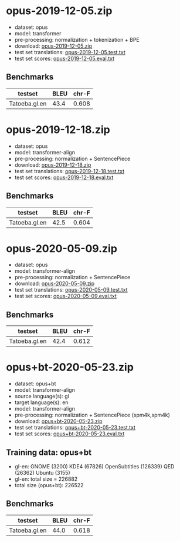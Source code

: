# opus-2019-12-05.zip

* dataset: opus
* model: transformer
* pre-processing: normalization + tokenization + BPE
* download: [opus-2019-12-05.zip](https://object.pouta.csc.fi/OPUS-MT-models/gl-en/opus-2019-12-05.zip)
* test set translations: [opus-2019-12-05.test.txt](https://object.pouta.csc.fi/OPUS-MT-models/gl-en/opus-2019-12-05.test.txt)
* test set scores: [opus-2019-12-05.eval.txt](https://object.pouta.csc.fi/OPUS-MT-models/gl-en/opus-2019-12-05.eval.txt)

## Benchmarks

| testset               | BLEU  | chr-F |
|-----------------------|-------|-------|
| Tatoeba.gl.en 	| 43.4 	| 0.608 |

# opus-2019-12-18.zip

* dataset: opus
* model: transformer-align
* pre-processing: normalization + SentencePiece
* download: [opus-2019-12-18.zip](https://object.pouta.csc.fi/OPUS-MT-models/gl-en/opus-2019-12-18.zip)
* test set translations: [opus-2019-12-18.test.txt](https://object.pouta.csc.fi/OPUS-MT-models/gl-en/opus-2019-12-18.test.txt)
* test set scores: [opus-2019-12-18.eval.txt](https://object.pouta.csc.fi/OPUS-MT-models/gl-en/opus-2019-12-18.eval.txt)

## Benchmarks

| testset               | BLEU  | chr-F |
|-----------------------|-------|-------|
| Tatoeba.gl.en 	| 42.5 	| 0.604 |

# opus-2020-05-09.zip

* dataset: opus
* model: transformer-align
* pre-processing: normalization + SentencePiece
* download: [opus-2020-05-09.zip](https://object.pouta.csc.fi/OPUS-MT-models/gl-en/opus-2020-05-09.zip)
* test set translations: [opus-2020-05-09.test.txt](https://object.pouta.csc.fi/OPUS-MT-models/gl-en/opus-2020-05-09.test.txt)
* test set scores: [opus-2020-05-09.eval.txt](https://object.pouta.csc.fi/OPUS-MT-models/gl-en/opus-2020-05-09.eval.txt)

## Benchmarks

| testset               | BLEU  | chr-F |
|-----------------------|-------|-------|
| Tatoeba.gl.en 	| 42.4 	| 0.612 |

# opus+bt-2020-05-23.zip

* dataset: opus+bt
* model: transformer-align
* source language(s): gl
* target language(s): en
* model: transformer-align
* pre-processing: normalization + SentencePiece (spm4k,spm4k)
* download: [opus+bt-2020-05-23.zip](https://object.pouta.csc.fi/OPUS-MT-models/gl-en/opus+bt-2020-05-23.zip)
* test set translations: [opus+bt-2020-05-23.test.txt](https://object.pouta.csc.fi/OPUS-MT-models/gl-en/opus+bt-2020-05-23.test.txt)
* test set scores: [opus+bt-2020-05-23.eval.txt](https://object.pouta.csc.fi/OPUS-MT-models/gl-en/opus+bt-2020-05-23.eval.txt)

## Training data:  opus+bt

* gl-en: GNOME (3200) KDE4 (67826) OpenSubtitles (126339) QED (26362) Ubuntu (3155) 
* gl-en: total size = 226882
* total size (opus+bt): 226522


## Benchmarks

| testset               | BLEU  | chr-F |
|-----------------------|-------|-------|
| Tatoeba.gl.en 	| 44.0 	| 0.618 |

